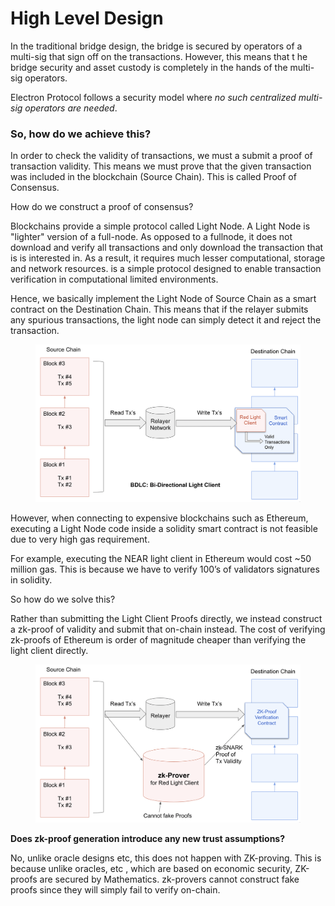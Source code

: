 # High Level Design

In the traditional bridge design, the bridge is secured by operators of a multi-sig that sign off on the transactions. However, this means that t he bridge security and asset custody is completely in the hands of the multi-sig operators.

Electron Protocol follows a security model where _no such centralized multi-sig operators are needed_.

### So, how do we achieve this?

In order to check the validity of transactions, we must a submit a proof of transaction validity. This means we must prove that the given transaction was included in the blockchain (Source Chain). This is called Proof of Consensus.

How do we construct a proof of consensus?

Blockchains provide a simple protocol called Light Node. A Light Node is "lighter" version of a full-node. As opposed to a fullnode, it does not download and verify all transactions and only download the transaction that is is interested in. As a result, it requires much lesser computational, storage and network resources. is a simple protocol designed to enable transaction verification in computational limited environments.

Hence, we basically implement the Light Node of Source Chain as a smart contract on the Destination Chain. This means that if the relayer submits any spurious transactions, the light node can simply detect it and reject the transaction.

<figure><img src="../.gitbook/assets/image (1).png" alt=""><figcaption></figcaption></figure>

However, when connecting to expensive blockchains such as Ethereum, executing a Light Node code inside a solidity smart contract is not feasible due to very high gas requirement.

For example, executing the NEAR light client in Ethereum would cost \~50 million gas. This is because we have to verify 100’s of validators signatures in solidity.

So how do we solve this?

Rather than submitting the Light Client Proofs directly, we instead construct a zk-proof of validity and submit that on-chain instead. The cost of verifying zk-proofs of Ethereum is order of magnitude cheaper than verifying the light client directly.

<figure><img src="../.gitbook/assets/image (2).png" alt=""><figcaption></figcaption></figure>

**Does zk-proof generation introduce any new trust assumptions?**

No, unlike oracle designs etc, this does not happen with ZK-proving. This is because unlike oracles, etc , which are based on economic security, ZK-proofs are secured by Mathematics. zk-provers cannot construct fake proofs since they will simply fail to verify on-chain.
